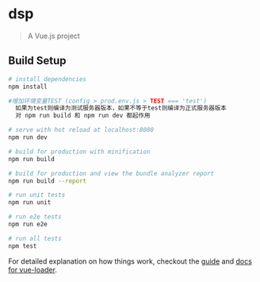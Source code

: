 # dsp

> A Vue.js project

## Build Setup

``` bash
# install dependencies
npm install

#增加环境变量TEST (config > prod.env.js > TEST === 'test')
  如果为test则编译为测试服务器版本，如果不等于test则编译为正式服务器版本
  对 npm run build 和 npm run dev 都起作用

# serve with hot reload at localhost:8080
npm run dev

# build for production with minification
npm run build

# build for production and view the bundle analyzer report
npm run build --report

# run unit tests
npm run unit

# run e2e tests
npm run e2e

# run all tests
npm test
```

For detailed explanation on how things work, checkout the [guide](http://vuejs-templates.github.io/webpack/) and [docs for vue-loader](http://vuejs.github.io/vue-loader).
